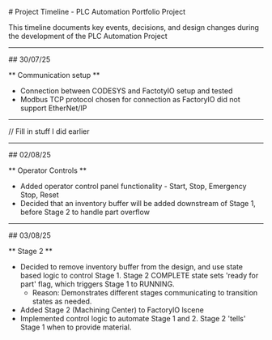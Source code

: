 \# Project Timeline - PLC Automation Portfolio Project



This timeline documents key events, decisions, and design changes during the development of the PLC Automation Project



---

\## 30/07/25

\*\* Communication setup \*\*

* Connection between CODESYS and FactotyIO setup and tested
* Modbus TCP protocol chosen for connection as FactoryIO did not support EtherNet/IP

---

// Fill in stuff I did earlier

---

\## 02/08/25

\*\* Operator Controls \*\*

* Added operator control panel functionality - Start, Stop, Emergency Stop, Reset
* Decided that an inventory buffer will be added downstream of Stage 1, before Stage 2 to handle part overflow

---

\## 03/08/25

\*\* Stage 2 \*\*

* Decided to remove inventory buffer from the design, and use state based logic to control Stage 1. Stage 2 COMPLETE state sets 'ready for part' flag, which triggers Stage 1 to RUNNING. 
	- Reason: Demonstrates different stages communicating to transition states as needed. 
* Added Stage 2 (Machining Center) to FactoryIO lscene
* Implemented control logic to automate Stage 1 and 2. Stage 2 'tells' Stage 1 when to provide material.




